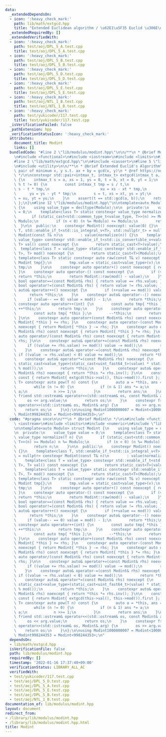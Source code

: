 ```yaml
---
data:
  _extendedDependsOn:
  - icon: ':heavy_check_mark:'
    path: lib/math/extgcd.hpp
    title: "Extended Euclidean algorithm / \u62E1\u5F35 Euclid \u306E\u4E92\u9664\u6CD5"
  _extendedRequiredBy: []
  _extendedVerifiedWith:
  - icon: ':heavy_check_mark:'
    path: test/aoj/DPL_5_A.test.cpp
    title: test/aoj/DPL_5_A.test.cpp
  - icon: ':heavy_check_mark:'
    path: test/aoj/DPL_5_B.test.cpp
    title: test/aoj/DPL_5_B.test.cpp
  - icon: ':heavy_check_mark:'
    path: test/aoj/DPL_5_D.test.cpp
    title: test/aoj/DPL_5_D.test.cpp
  - icon: ':heavy_check_mark:'
    path: test/aoj/DPL_5_E.test.cpp
    title: test/aoj/DPL_5_E.test.cpp
  - icon: ':heavy_check_mark:'
    path: test/aoj/NTL_1_B.test.cpp
    title: test/aoj/NTL_1_B.test.cpp
  - icon: ':heavy_check_mark:'
    path: test/yukicoder/117.test.cpp
    title: test/yukicoder/117.test.cpp
  _isVerificationFailed: false
  _pathExtension: hpp
  _verificationStatusIcon: ':heavy_check_mark:'
  attributes:
    document_title: Modint
    links: []
  bundledCode: "#line 2 \"lib/modulus/modint.hpp\"\n\n/**\n * @brief Modint\n */\n\
    \n#include <functional>\n#include <iostream>\n#include <limits>\n#include <numeric>\n\
    #line 2 \"lib/math/extgcd.hpp\"\n\n#include <cassert>\n#line 5 \"lib/math/extgcd.hpp\"\
    \n#include <utility>\n\n/**\n * @brief Extended Euclid's Algorithm\n * @note return\
    \ pair of minimum x, y s.t. ax + by = gcd(x, y)\n * @ref https://noshi91.hatenablog.com/entry/2019/04/01/184957\n\
    \ */\n\nconstexpr std::pair<intmax_t, intmax_t> extgcd(intmax_t a, intmax_t b)\
    \ {\n    intmax_t s = a, xs = 1, ys = 0, t = b, xt = 0, yt = 1;\n    while (s\
    \ % t != 0) {\n        const intmax_t tmp = s / t,\n                       u =\
    \ s - t * tmp,\n                       xu = xs - xt * tmp,\n                 \
    \      yu = ys - yt * tmp;\n        s = t, xs = xt, ys = yt;\n        t = u, xt\
    \ = xu, yt = yu;\n    }\n    assert(t == std::gcd(a, b));\n    return { xt, yt\
    \ };\n}\n#line 12 \"lib/modulus/modint.hpp\"\n\ntemplate<auto Modulo> struct Modint\
    \ {\n    using value_type = decltype(Modulo);\n\n  private:\n    value_type value\
    \ = 0;\n    template<class T> static constexpr value_type normalize(T n) {\n \
    \       if (static_cast<std::common_type_t<value_type, T>>(n) >= Modulo) n %=\
    \ Modulo;\n        if (n < 0) (n %= Modulo) += Modulo;\n        return n;\n  \
    \  }\n\n  public:\n    constexpr Modint() noexcept: value(0) {}\n    template<class\
    \ T, std::enable_if_t<std::is_integral_v<T>, std::nullptr_t> = nullptr> constexpr\
    \ Modint(const T& n)\n        : value(normalize(n)) {}\n    template<class T =\
    \ value_type> constexpr std::enable_if_t<std::is_convertible_v<value_type, T>,\
    \ T> val() const noexcept {\n        return static_cast<T>(value);\n    }\n  \
    \  template<class T = value_type> static constexpr std::enable_if_t<std::is_convertible_v<value_type,\
    \ T>, T> mod() noexcept {\n        return static_cast<T>(Modulo);\n    }\n   \
    \ template<class T> static constexpr auto raw(const T& v) noexcept {\n       \
    \ Modint tmp{};\n        tmp.value = static_cast<value_type>(v);\n        return\
    \ tmp;\n    }\n\n    constexpr auto operator+() const noexcept { return *this;\
    \ }\n    constexpr auto operator-() const noexcept {\n        if (value == 0)\
    \ return *this;\n        return Modint::raw(mod() - value);\n    }\n\n    constexpr\
    \ bool operator==(const Modint& rhs) { return value == rhs.value; }\n    constexpr\
    \ bool operator!=(const Modint& rhs) { return value != rhs.value; }\n\n    constexpr\
    \ auto& operator++() noexcept {\n        if (++value == mod()) value = 0;\n  \
    \      return *this;\n    }\n    constexpr auto& operator--() noexcept {\n   \
    \     if (value-- == 0) value = mod() - 1;\n        return *this;\n    }\n   \
    \ constexpr auto operator++(int) {\n        const auto tmp{ *this };\n       \
    \ ++*this;\n        return tmp;\n    }\n    constexpr auto operator--(int) {\n\
    \        const auto tmp{ *this };\n        --*this;\n        return tmp;\n   \
    \ }\n\n    constexpr auto operator+(const Modint& rhs) const noexcept { return\
    \ Modint{ *this } += rhs; }\n    constexpr auto operator-(const Modint& rhs) const\
    \ noexcept { return Modint{ *this } -= rhs; }\n    constexpr auto operator*(const\
    \ Modint& rhs) const noexcept { return Modint{ *this } *= rhs; }\n    constexpr\
    \ auto operator/(const Modint& rhs) const noexcept { return Modint{ *this } /=\
    \ rhs; }\n\n    constexpr auto& operator+=(const Modint& rhs) noexcept {\n   \
    \     if ((value += rhs.value) >= mod()) value -= mod();\n        return *this;\n\
    \    }\n    constexpr auto& operator-=(const Modint& rhs) noexcept {\n       \
    \ if ((value -= rhs.value) < 0) value += mod();\n        return *this;\n    }\n\
    \    constexpr auto& operator*=(const Modint& rhs) noexcept {\n        value =\
    \ static_cast<value_type>(static_cast<uint_fast64_t>(value) * static_cast<uint_fast64_t>(rhs.value)\
    \ % mod());\n        return *this;\n    }\n    constexpr auto& operator/=(const\
    \ Modint& rhs) noexcept { return *this *= rhs.inv(); }\n\n    constexpr auto inv()\
    \ const { return Modint{ extgcd(this->val(), this->mod()).first }; }\n    template<class\
    \ T> constexpr auto pow(T n) const {\n        auto a = *this, ans = raw(1);\n\
    \        while (n != 0) {\n            if (n & 1) ans *= a;\n            a *=\
    \ a;\n            n >>= 1;\n        }\n        return ans;\n    }\n\n    constexpr\
    \ friend std::ostream& operator<<(std::ostream& os, const Modint& arg) {\n   \
    \     os << arg.value;\n        return os;\n    }\n    constexpr friend std::istream&\
    \ operator>>(std::istream& os, Modint& arg) {\n        os >> arg.value;\n    \
    \    return os;\n    }\n};\n\nusing Modint1000000007 = Modint<1000000007>;\nusing\
    \ Modint998244353 = Modint<998244353>;\n"
  code: "#pragma once\n\n/**\n * @brief Modint\n */\n\n#include <functional>\n#include\
    \ <iostream>\n#include <limits>\n#include <numeric>\n#include \"lib/math/extgcd.hpp\"\
    \n\ntemplate<auto Modulo> struct Modint {\n    using value_type = decltype(Modulo);\n\
    \n  private:\n    value_type value = 0;\n    template<class T> static constexpr\
    \ value_type normalize(T n) {\n        if (static_cast<std::common_type_t<value_type,\
    \ T>>(n) >= Modulo) n %= Modulo;\n        if (n < 0) (n %= Modulo) += Modulo;\n\
    \        return n;\n    }\n\n  public:\n    constexpr Modint() noexcept: value(0)\
    \ {}\n    template<class T, std::enable_if_t<std::is_integral_v<T>, std::nullptr_t>\
    \ = nullptr> constexpr Modint(const T& n)\n        : value(normalize(n)) {}\n\
    \    template<class T = value_type> constexpr std::enable_if_t<std::is_convertible_v<value_type,\
    \ T>, T> val() const noexcept {\n        return static_cast<T>(value);\n    }\n\
    \    template<class T = value_type> static constexpr std::enable_if_t<std::is_convertible_v<value_type,\
    \ T>, T> mod() noexcept {\n        return static_cast<T>(Modulo);\n    }\n   \
    \ template<class T> static constexpr auto raw(const T& v) noexcept {\n       \
    \ Modint tmp{};\n        tmp.value = static_cast<value_type>(v);\n        return\
    \ tmp;\n    }\n\n    constexpr auto operator+() const noexcept { return *this;\
    \ }\n    constexpr auto operator-() const noexcept {\n        if (value == 0)\
    \ return *this;\n        return Modint::raw(mod() - value);\n    }\n\n    constexpr\
    \ bool operator==(const Modint& rhs) { return value == rhs.value; }\n    constexpr\
    \ bool operator!=(const Modint& rhs) { return value != rhs.value; }\n\n    constexpr\
    \ auto& operator++() noexcept {\n        if (++value == mod()) value = 0;\n  \
    \      return *this;\n    }\n    constexpr auto& operator--() noexcept {\n   \
    \     if (value-- == 0) value = mod() - 1;\n        return *this;\n    }\n   \
    \ constexpr auto operator++(int) {\n        const auto tmp{ *this };\n       \
    \ ++*this;\n        return tmp;\n    }\n    constexpr auto operator--(int) {\n\
    \        const auto tmp{ *this };\n        --*this;\n        return tmp;\n   \
    \ }\n\n    constexpr auto operator+(const Modint& rhs) const noexcept { return\
    \ Modint{ *this } += rhs; }\n    constexpr auto operator-(const Modint& rhs) const\
    \ noexcept { return Modint{ *this } -= rhs; }\n    constexpr auto operator*(const\
    \ Modint& rhs) const noexcept { return Modint{ *this } *= rhs; }\n    constexpr\
    \ auto operator/(const Modint& rhs) const noexcept { return Modint{ *this } /=\
    \ rhs; }\n\n    constexpr auto& operator+=(const Modint& rhs) noexcept {\n   \
    \     if ((value += rhs.value) >= mod()) value -= mod();\n        return *this;\n\
    \    }\n    constexpr auto& operator-=(const Modint& rhs) noexcept {\n       \
    \ if ((value -= rhs.value) < 0) value += mod();\n        return *this;\n    }\n\
    \    constexpr auto& operator*=(const Modint& rhs) noexcept {\n        value =\
    \ static_cast<value_type>(static_cast<uint_fast64_t>(value) * static_cast<uint_fast64_t>(rhs.value)\
    \ % mod());\n        return *this;\n    }\n    constexpr auto& operator/=(const\
    \ Modint& rhs) noexcept { return *this *= rhs.inv(); }\n\n    constexpr auto inv()\
    \ const { return Modint{ extgcd(this->val(), this->mod()).first }; }\n    template<class\
    \ T> constexpr auto pow(T n) const {\n        auto a = *this, ans = raw(1);\n\
    \        while (n != 0) {\n            if (n & 1) ans *= a;\n            a *=\
    \ a;\n            n >>= 1;\n        }\n        return ans;\n    }\n\n    constexpr\
    \ friend std::ostream& operator<<(std::ostream& os, const Modint& arg) {\n   \
    \     os << arg.value;\n        return os;\n    }\n    constexpr friend std::istream&\
    \ operator>>(std::istream& os, Modint& arg) {\n        os >> arg.value;\n    \
    \    return os;\n    }\n};\n\nusing Modint1000000007 = Modint<1000000007>;\nusing\
    \ Modint998244353 = Modint<998244353>;\n"
  dependsOn:
  - lib/math/extgcd.hpp
  isVerificationFile: false
  path: lib/modulus/modint.hpp
  requiredBy: []
  timestamp: '2022-01-16 17:37:48+09:00'
  verificationStatus: LIBRARY_ALL_AC
  verifiedWith:
  - test/yukicoder/117.test.cpp
  - test/aoj/DPL_5_D.test.cpp
  - test/aoj/DPL_5_A.test.cpp
  - test/aoj/DPL_5_E.test.cpp
  - test/aoj/DPL_5_B.test.cpp
  - test/aoj/NTL_1_B.test.cpp
documentation_of: lib/modulus/modint.hpp
layout: document
redirect_from:
- /library/lib/modulus/modint.hpp
- /library/lib/modulus/modint.hpp.html
title: Modint
---
```

